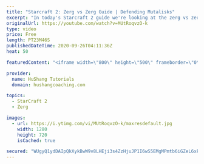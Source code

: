 ```yaml
---
title: "Starcraft 2: Zerg vs Zerg Guide | Defending Mutalisks"
excerpt: "In today's Starcraft 2 guide we're looking at the zerg vs zerg matchup. Lets' learn how to play confidently against mutalisk as the roach player!  Starcraft 2: Zerg vs Zerg Guide | Defending Mutalisks with Roaches #StarCraft2 #sc2 #ZergVSZerg   Coaching --------------------------------------------------------------------------"
originalUrl: https://youtube.com/watch?v=MUtRoqvzO-k
type: video
price: Free
length: PT23M46S
publishedDateTime: 2020-09-26T04:11:36Z
heat: 50

featuredContent: "<iframe width=\"800\" height=\"500\" frameborder=\"0\" src=\"https://www.youtube.com/embed/MUtRoqvzO-k\" allow=\"accelerometer; autoplay; encrypted-media; gyroscope; picture-in-picture\" allowfullscreen></iframe>"

provider:
  name: HuShang Tutorials
  domain: hushangcoaching.com

topics:
  - StarCraft 2
  - Zerg

images:
  - url: https://i.ytimg.com/vi/MUtRoqvzO-k/maxresdefault.jpg
    width: 1280
    height: 720
    isCached: true

secured: "WUgyQ1ydDAIpQkXykBwW9v8LHEji3s4ZzHjuJP1I6wS5EMgMPmtb6iGZeL6xk6Wj6RkQc1GnX3SRibN2gehKjbNi+4OIOm6CrOVxh1s0ddKwCIKTQKckWfNbRCjoNNXZv9MQZVQwJh+L7w1HfMo6obGF2jcCvnZDqClP3PsJcqVfyoD+T7hlshFQe2vzYZDqc5ApWMRW4ejm29Jqe2aVV+5Tn/vjnjs44xftdOq4Rq7UmkANFv2ePnOuY14BaottSwOAadl7S/7nRJO2FyrxqyP9iZUDGnEoiB1iNka9JG47qAivpbBLSsFhxaigfj3fR/EfJUUudyUvgvSOM0UXIHmNQ6zjPOf1TKD6FsH8bnxQ+vgl8RZnthCnVggtyT5OpCZ6Xt8/Sr1XFsudR9khy4FVMDsFtD0U5UeDlYgHNQI=;B1XOOO3dvBS9lW3CmpZlWQ=="
---
```


